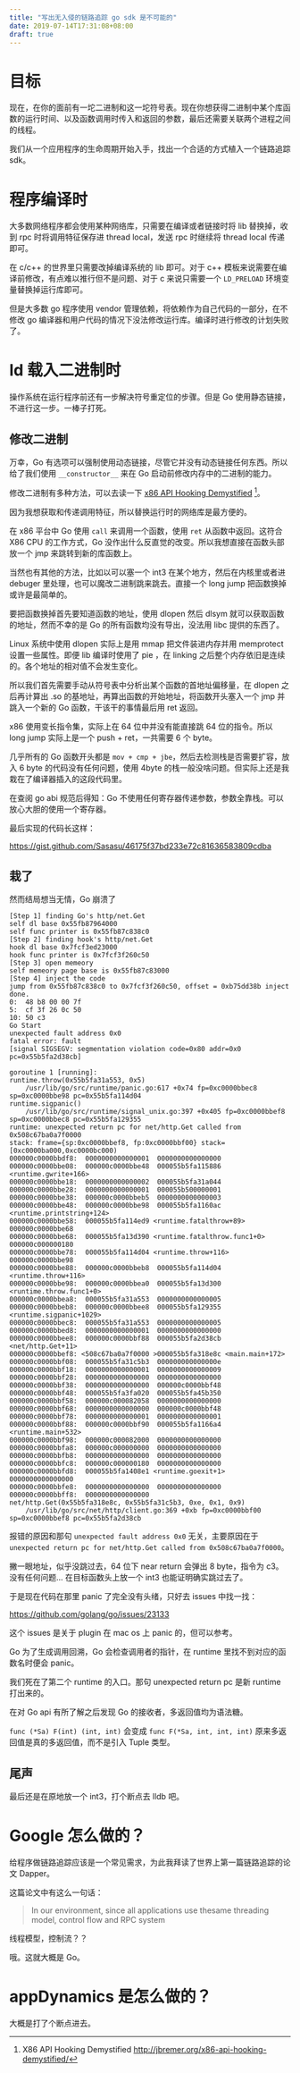 ```yaml
---
title: "写出无入侵的链路追踪 go sdk 是不可能的"
date: 2019-07-14T17:31:08+08:00
draft: true
---
```


# 目标

现在，在你的面前有一坨二进制和这一坨符号表。现在你想获得二进制中某个库函数的运行时间、以及函数调用时传入和返回的参数，最后还需要关联两个进程之间的线程。

我们从一个应用程序的生命周期开始入手，找出一个合适的方式植入一个链路追踪 sdk。

# 程序编译时

大多数网络程序都会使用某种网络库，只需要在编译或者链接时将 lib 替换掉，收到 rpc 时将调用特征保存进 thread local，发送 rpc 时继续将 thread local 传递即可。

在 c/c++ 的世界里只需要改掉编译系统的 lib 即可。对于 c++ 模板来说需要在编译前修改，有点难以推行但不是问题、对于 c 来说只需要一个 `LD_PRELOAD` 环境变量替换掉运行库即可。

但是大多数 go 程序使用 vendor 管理依赖，将依赖作为自己代码的一部分，在不修改 go 编译器和用户代码的情况下没法修改运行库。编译时进行修改的计划失败了。

# ld 载入二进制时

操作系统在运行程序前还有一步解决符号重定位的步骤。但是 Go 使用静态链接，不进行这一步。一棒子打死。

## 修改二进制

万幸，Go 有选项可以强制使用动态链接，尽管它并没有动态链接任何东西。所以给了我们使用 `__constructor__` 来在 Go 启动前修改内存中的二进制的能力。

修改二进制有多种方法，可以去读一下 [x86 API Hooking Demystified](http://jbremer.org/x86-api-hooking-demystified/) [^1]。

因为我想获取和传递调用特征，所以替换运行时的网络库是最方便的。

在 x86 平台中 Go 使用 `call` 来调用一个函数，使用 `ret` 从函数中返回。这符合 X86 CPU 的工作方式，Go 没作出什么反直觉的改变。所以我想直接在函数头部放一个 jmp 来跳转到新的库函数上。

当然也有其他的方法，比如以可以塞一个 int3 在某个地方，然后在内核里或者进 debuger 里处理，也可以魔改二进制跳来跳去。直接一个 long jump 把函数换掉或许是最简单的。

要把函数换掉首先要知道函数的地址，使用 dlopen 然后 dlsym 就可以获取函数的地址，然而不幸的是 Go 的所有函数均没有导出，没法用 libc 提供的东西了。

Linux 系统中使用 dlopen 实际上是用 mmap 把文件装进内存并用 memprotect 设置一些属性。即便 lib 编译时使用了 pie ，在 linking 之后整个内存依旧是连续的。各个地址的相对值不会发生变化。

所以我们首先需要手动从符号表中分析出某个函数的首地址偏移量，在 dlopen 之后再计算出 .so 的基地址，再算出函数的开始地址，将函数开头塞入一个 jmp 并跳入一个新的 Go 函数，干该干的事情最后用 ret 返回。

x86 使用变长指令集，实际上在 64 位中并没有能直接跳 64 位的指令。所以 long jump 实际上是一个 push + ret，一共需要 6 个 byte。

几乎所有的 Go 函数开头都是 `mov + cmp + jbe`，然后去检测栈是否需要扩容，放入 6 byte 的代码没有任何问题，使用 4byte 的栈一般没啥问题。但实际上还是我栽在了编译器插入的这段代码里。

在查阅 go abi 规范后得知：Go 不使用任何寄存器传递参数，参数全靠栈。可以放心大胆的使用一个寄存器。

最后实现的代码长这样：

https://gist.github.com/Sasasu/46175f37bd233e72c81636583809cdba

## 栽了

然而结局想当无情，Go 崩溃了

```
[Step 1] finding Go's http/net.Get
self dl base 0x55fb87964000
self func printer is 0x55fb87c838c0
[Step 2] finding hook's http/net.Get
hook dl base 0x7fcf3ed23000
hook func printer is 0x7fcf3f260c50
[Step 3] open memeory
self memeory page base is 0x55fb87c83000
[Step 4] inject the code
jump from 0x55fb87c838c0 to 0x7fcf3f260c50, offset = 0xb75dd38b inject done.
0:  48 b8 00 00 7f
5:  cf 3f 26 0c 50
10: 50 c3
Go Start
unexpected fault address 0x0
fatal error: fault
[signal SIGSEGV: segmentation violation code=0x80 addr=0x0 pc=0x55b5fa2d38cb]

goroutine 1 [running]:
runtime.throw(0x55b5fa31a553, 0x5)
	/usr/lib/go/src/runtime/panic.go:617 +0x74 fp=0xc0000bbec8 sp=0xc0000bbe98 pc=0x55b5fa114d04
runtime.sigpanic()
	/usr/lib/go/src/runtime/signal_unix.go:397 +0x405 fp=0xc0000bbef8 sp=0xc0000bbec8 pc=0x55b5fa129355
runtime: unexpected return pc for net/http.Get called from 0x508c67ba0a7f0000
stack: frame={sp:0xc0000bbef8, fp:0xc0000bbf00} stack=[0xc0000ba000,0xc0000bc000)
000000c0000bbdf8:  0000000000000001  0000000000000000
000000c0000bbe08:  000000c0000bbe48  000055b5fa115886 <runtime.gwrite+166>
000000c0000bbe18:  0000000000000002  000055b5fa31a044
000000c0000bbe28:  0000000000000001  000055b500000001
000000c0000bbe38:  000000c0000bbeb5  0000000000000003
000000c0000bbe48:  000000c0000bbe98  000055b5fa1160ac <runtime.printstring+124>
000000c0000bbe58:  000055b5fa114ed9 <runtime.fatalthrow+89>  000000c0000bbe68
000000c0000bbe68:  000055b5fa13d390 <runtime.fatalthrow.func1+0>  000000c000000180
000000c0000bbe78:  000055b5fa114d04 <runtime.throw+116>  000000c0000bbe98
000000c0000bbe88:  000000c0000bbeb8  000055b5fa114d04 <runtime.throw+116>
000000c0000bbe98:  000000c0000bbea0  000055b5fa13d300 <runtime.throw.func1+0>
000000c0000bbea8:  000055b5fa31a553  0000000000000005
000000c0000bbeb8:  000000c0000bbee8  000055b5fa129355 <runtime.sigpanic+1029>
000000c0000bbec8:  000055b5fa31a553  0000000000000005
000000c0000bbed8:  0000000000000001  0000000000000000
000000c0000bbee8:  000000c0000bbf88  000055b5fa2d38cb <net/http.Get+11>
000000c0000bbef8: <508c67ba0a7f0000 >000055b5fa318e8c <main.main+172>
000000c0000bbf08:  000055b5fa31c5b3  000000000000000e
000000c0000bbf18:  0000000000000001  0000000000000009
000000c0000bbf28:  0000000000000000  0000000000000000
000000c0000bbf38:  0000000000000000  000000c0000bbf48
000000c0000bbf48:  000055b5fa3fa020  000055b5fa45b350
000000c0000bbf58:  000000c000082058  0000000000000000
000000c0000bbf68:  0000000000000000  000000c0000bbf48
000000c0000bbf78:  0000000000000001  0000000000000001
000000c0000bbf88:  000000c0000bbf90  000055b5fa1166a4 <runtime.main+532>
000000c0000bbf98:  000000c000082000  0000000000000000
000000c0000bbfa8:  000000c000000000  0000000000000000
000000c0000bbfb8:  0000000000000000  0000000000000000
000000c0000bbfc8:  000000c000000180  0000000000000000
000000c0000bbfd8:  000055b5fa1408e1 <runtime.goexit+1>  0000000000000000
000000c0000bbfe8:  0000000000000000  0000000000000000
000000c0000bbff8:  0000000000000000
net/http.Get(0x55b5fa318e8c, 0x55b5fa31c5b3, 0xe, 0x1, 0x9)
	/usr/lib/go/src/net/http/client.go:369 +0xb fp=0xc0000bbf00 sp=0xc0000bbef8 pc=0x55b5fa2d38cb
```

报错的原因和那句 `unexpected fault address 0x0` 无关，主要原因在于 `unexpected return pc for net/http.Get called from 0x508c67ba0a7f0000`。

撇一眼地址，似乎没跳过去，64 位下 near return 会弹出 8 byte，指令为 c3。没有任何问题... 在目标函数头上放一个 int3 也能证明确实跳过去了。

于是现在代码在那里 panic 了完全没有头绪，只好去 issues 中找一找：

https://github.com/golang/go/issues/23133

这个 issues 是关于 plugin 在 mac os 上 panic 的，但可以参考。

Go 为了生成调用回溯，Go 会检查调用者的指针，在 runtime 里找不到对应的函数名时便会 panic。

我们死在了第二个 runtime 的入口。那句 unexpected return pc 是新 runtime 打出来的。

在对 Go api 有所了解之后发现 Go 的接收者，多返回值均为语法糖。

`func (*Sa) F(int) (int, int)` 会变成 `func F(*Sa, int, int, int)` 原来多返回值是真的多返回值，而不是引入 Tuple 类型。

## 尾声

最后还是在原地放一个 int3，打个断点去 lldb 吧。

# Google 怎么做的？

给程序做链路追踪应该是一个常见需求，为此我拜读了世界上第一篇链路追踪的论文 Dapper。

这篇论文中有这么一句话：

> In our environment, since all applications use thesame threading model, control flow and RPC system

线程模型，控制流？？

哦。这就大概是 Go。

# appDynamics 是怎么做的？

大概是打了个断点进去。

[^1]: X86 API Hooking Demystified http://jbremer.org/x86-api-hooking-demystified/
